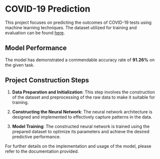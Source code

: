 # COVID-19 Prediction

This project focuses on predicting the outcomes of COVID-19 tests using machine learning techniques. The dataset utilized for training and evaluation can be found [here](https://delphi.cmu.edu/covidcast/survey-results/?date=20220625).

## Model Performance

The model has demonstrated a commendable accuracy rate of **91.26%** on the given task.

## Project Construction Steps

1. **Data Preparation and Initialization**: This step involves the construction of the dataset and preprocessing of the raw data to make it suitable for training.

2. **Constructing the Neural Network**: The neural network architecture is designed and implemented to effectively capture patterns in the data.

3. **Model Training**: The constructed neural network is trained using the prepared dataset to optimize its parameters and achieve the desired predictive performance.

For further details on the implementation and usage of the model, please refer to the documentation provided.
